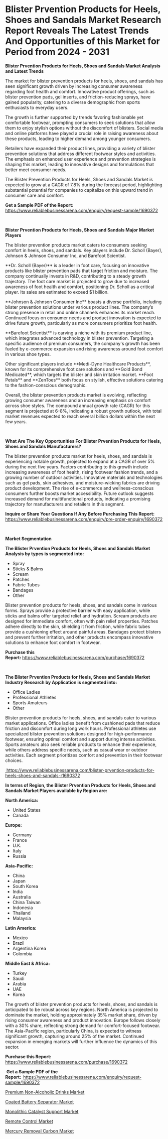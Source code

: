 <p><h1>Blister Prvention Products for Heels, Shoes and Sandals Market Research Report Reveals The Latest Trends And Opportunities of this Market for Period from 2024 - 2031</h1></p><p><strong>Blister Prvention Products for Heels, Shoes and Sandals Market Analysis and Latest Trends</strong></p>
<p><p>The market for blister prevention products for heels, shoes, and sandals has seen significant growth driven by increasing consumer awareness regarding foot health and comfort. Innovative product offerings, such as blister prevention pads, gel inserts, and friction-reducing sprays, have gained popularity, catering to a diverse demographic from sports enthusiasts to everyday users. </p><p>The growth is further supported by trends favoring fashionable yet comfortable footwear, prompting consumers to seek solutions that allow them to enjoy stylish options without the discomfort of blisters. Social media and online platforms have played a crucial role in raising awareness about these products, leading to higher demand among younger consumers.</p><p>Retailers have expanded their product lines, providing a variety of blister prevention solutions that address different footwear styles and activities. The emphasis on enhanced user experience and prevention strategies is shaping this market, leading to innovative designs and formulations that better meet consumer needs.</p><p>The Blister Prevention Products for Heels, Shoes and Sandals Market is expected to grow at a CAGR of 7.8% during the forecast period, highlighting substantial potential for companies to capitalize on this upward trend in consumer care and comfort.</p></p>
<p><strong>Get a Sample PDF of the Report:&nbsp;</strong> <a href="https://www.reliablebusinessarena.com/enquiry/request-sample/1690372?utm_campaign=1596&utm_medium=2&utm_source=Github&utm_content=ia&utm_term=17102024&utm_id=blister-prvention-products-for-heels-shoes-and-sandals">https://www.reliablebusinessarena.com/enquiry/request-sample/1690372</a></p>
<p>&nbsp;</p>
<p><strong>Blister Prvention Products for Heels, Shoes and Sandals Major Market Players</strong></p>
<p><p>The blister prevention products market caters to consumers seeking comfort in heels, shoes, and sandals. Key players include Dr. Scholl (Bayer), Johnson & Johnson Consumer Inc, and Barefoot Scientist. </p><p>**Dr. Scholl (Bayer)** is a leader in foot care, focusing on innovative products like blister prevention pads that target friction and moisture. The company continually invests in R&D, contributing to a steady growth trajectory. The foot care market is projected to grow due to increased awareness of foot health and comfort, positioning Dr. Scholl as a critical player. Its sales are estimated to exceed $1 billion.</p><p>**Johnson & Johnson Consumer Inc** boasts a diverse portfolio, including blister prevention solutions under various product lines. The company’s strong presence in retail and online channels enhances its market reach. Continued focus on consumer needs and product innovation is expected to drive future growth, particularly as more consumers prioritize foot health.</p><p>**Barefoot Scientist** is carving a niche with its premium product line, which integrates advanced technology in blister prevention. Targeting a specific audience of premium consumers, the company's growth has been fueled by e-commerce expansion and rising awareness around foot comfort in various shoe types.</p><p>Other significant players include **Medi-Dyne Healthcare Products**, known for its comprehensive foot care solutions and **Gold Bond Medicated**, which targets the blister and skin irritation market. **Foot Petals** and **ZenToes** both focus on stylish, effective solutions catering to the fashion-conscious demographic.</p><p>Overall, the blister prevention products market is evolving, reflecting growing consumer awareness and an increasing emphasis on comfort across shoe styles. The compound annual growth rate (CAGR) for this segment is projected at 6-8%, indicating a robust growth outlook, with total market revenues expected to reach several billion dollars within the next few years.</p></p>
<p>&nbsp;</p>
<p><strong>What Are The Key Opportunities For Blister Prvention Products for Heels, Shoes and Sandals Manufacturers?</strong></p>
<p><p>The blister prevention products market for heels, shoes, and sandals is experiencing notable growth, projected to expand at a CAGR of over 5% during the next five years. Factors contributing to this growth include increasing awareness of foot health, rising footwear fashion trends, and a growing number of outdoor activities. Innovative materials and technologies such as gel pads, skin adhesives, and moisture-wicking fabrics are driving product development. The rise of e-commerce and wellness-conscious consumers further boosts market accessibility. Future outlook suggests increased demand for multifunctional products, indicating a promising trajectory for manufacturers and retailers in this segment.</p></p>
<p><strong>Inquire or Share Your Questions If Any Before Purchasing This Report:</strong> <a href="https://www.reliablebusinessarena.com/enquiry/pre-order-enquiry/1690372?utm_campaign=1596&utm_medium=2&utm_source=Github&utm_content=ia&utm_term=17102024&utm_id=blister-prvention-products-for-heels-shoes-and-sandals">https://www.reliablebusinessarena.com/enquiry/pre-order-enquiry/1690372</a></p>
<p>&nbsp;</p>
<p><strong>Market Segmentation</strong></p>
<p><strong>The Blister Prvention Products for Heels, Shoes and Sandals Market Analysis by types is segmented into:</strong></p>
<p><ul><li>Spray</li><li>Sticks & Balms</li><li>Scream</li><li>Patches</li><li>Fabric Tubes</li><li>Bandages</li><li>Other</li></ul></p>
<p><p>Blister prevention products for heels, shoes, and sandals come in various forms. Sprays provide a protective barrier with easy application, while sticks and balms offer targeted relief and hydration. Scream products are designed for immediate comfort, often with pain relief properties. Patches adhere directly to the skin, shielding it from friction, while fabric tubes provide a cushioning effect around painful areas. Bandages protect blisters and prevent further irritation, and other products encompass innovative solutions to enhance foot comfort in footwear.</p></p>
<p><strong>Purchase this Report:&nbsp;</strong><a href="https://www.reliablebusinessarena.com/purchase/1690372?utm_campaign=1596&utm_medium=2&utm_source=Github&utm_content=ia&utm_term=17102024&utm_id=blister-prvention-products-for-heels-shoes-and-sandals">https://www.reliablebusinessarena.com/purchase/1690372</a></p>
<p>&nbsp;</p>
<p><strong>The Blister Prvention Products for Heels, Shoes and Sandals Market Industry Research by Application is segmented into:</strong></p>
<p><ul><li>Office Ladies</li><li>Professional Athletes</li><li>Sports Amateurs</li><li>Other</li></ul></p>
<p><p>Blister prevention products for heels, shoes, and sandals cater to various market applications. Office ladies benefit from cushioned pads that reduce friction and discomfort during long work hours. Professional athletes use specialized blister prevention solutions designed for high-performance footwear, ensuring optimal comfort and support during intense activities. Sports amateurs also seek reliable products to enhance their experience, while others address specific needs, such as casual wear or outdoor activities. Each segment prioritizes comfort and prevention in their footwear choices.</p></p>
<p><a href="https://www.reliablebusinessarena.com/blister-prvention-products-for-heels-shoes-and-sandals-r1690372?utm_campaign=1596&utm_medium=2&utm_source=Github&utm_content=ia&utm_term=17102024&utm_id=blister-prvention-products-for-heels-shoes-and-sandals">&nbsp;https://www.reliablebusinessarena.com/blister-prvention-products-for-heels-shoes-and-sandals-r1690372</a></p>
<p><strong>In terms of Region, the Blister Prvention Products for Heels, Shoes and Sandals Market Players available by Region are:</strong></p>
<p>
    <p> <strong> North America: </strong>
        <ul>
            <li>United States</li>
            <li>Canada</li>
        </ul>
        </p> 
    <p> <strong> Europe: </strong>
        <ul>
            <li>Germany</li>
            <li>France</li>
            <li>U.K.</li>
            <li>Italy</li>
            <li>Russia</li>
        </ul>
        </p> 
    <p> <strong> Asia-Pacific: </strong>
        <ul>
            <li>China</li>
            <li>Japan</li>
            <li>South Korea</li>
            <li>India</li>
            <li>Australia</li>
            <li>China Taiwan</li>
            <li>Indonesia</li>
            <li>Thailand</li>
            <li>Malaysia</li>
        </ul>
        </p> 
    <p> <strong> Latin America: </strong>
        <ul>
            <li>Mexico</li>
            <li>Brazil</li>
            <li>Argentina Korea</li>
            <li>Colombia</li>
        </ul>
        </p> 
    <p> <strong> Middle East & Africa: </strong>
        <ul>
            <li>Turkey</li>
            <li>Saudi</li>
            <li>Arabia</li>
            <li>UAE</li>
            <li>Korea</li>
        </ul>
    </p>
    </p>
<p><p>The growth of blister prevention products for heels, shoes, and sandals is anticipated to be robust across key regions. North America is projected to dominate the market, holding approximately 35% market share, driven by rising consumer awareness and product innovation. Europe follows closely with a 30% share, reflecting strong demand for comfort-focused footwear. The Asia-Pacific region, particularly China, is expected to witness significant growth, capturing around 25% of the market. Continued expansion in emerging markets will further influence the dynamics of this sector.</p></p>
<p><strong>Purchase this Report: </strong><a href="https://www.reliablebusinessarena.com/purchase/1690372?utm_campaign=1596&utm_medium=2&utm_source=Github&utm_content=ia&utm_term=17102024&utm_id=blister-prvention-products-for-heels-shoes-and-sandals">https://www.reliablebusinessarena.com/purchase/1690372</a></p>
<p>&nbsp;<strong>Get a Sample PDF of the Report:&nbsp;&nbsp;</strong><a href="https://www.reliablebusinessarena.com/enquiry/request-sample/1690372?utm_campaign=1596&utm_medium=2&utm_source=Github&utm_content=ia&utm_term=17102024&utm_id=blister-prvention-products-for-heels-shoes-and-sandals">https://www.reliablebusinessarena.com/enquiry/request-sample/1690372</a></p>
<p><strong></strong></p>
<p><p><a href="https://github.com/KamrulHadi87/Market-Research-Report-List-1/blob/main/premium-non-alcoholic-drinks-market.md?utm_campaign=1596&utm_medium=2&utm_source=Github&utm_content=ia&utm_term=17102024&utm_id=blister-prvention-products-for-heels-shoes-and-sandals">Premium Non-Alcoholic Drinks Market</a></p><p><a href="https://www.linkedin.com/pulse/opportunities-challenges-coated-battery-separator-market-strategic-2iuvf?utm_campaign=1596&utm_medium=2&utm_source=Github&utm_content=ia&utm_term=17102024&utm_id=blister-prvention-products-for-heels-shoes-and-sandals">Coated Battery Separator Market</a></p><p><a href="https://www.linkedin.com/pulse/monolithic-catalyst-support-market-overview-forecast-2024-rlgif?utm_campaign=1596&utm_medium=2&utm_source=Github&utm_content=ia&utm_term=17102024&utm_id=blister-prvention-products-for-heels-shoes-and-sandals">Monolithic Catalyst Support Market</a></p><p><a href="https://issuu.com/reportprime-2/docs/remote-control-market-size-2030.ppt_796074af222121?utm_campaign=1596&utm_medium=2&utm_source=Github&utm_content=ia&utm_term=17102024&utm_id=blister-prvention-products-for-heels-shoes-and-sandals">Remote Control Market</a></p><p><a href="https://www.linkedin.com/pulse/global-mercury-removal-carbon-market-opportunities-forecast-dutff?utm_campaign=1596&utm_medium=2&utm_source=Github&utm_content=ia&utm_term=17102024&utm_id=blister-prvention-products-for-heels-shoes-and-sandals">Mercury Removal Carbon Market</a></p></p>